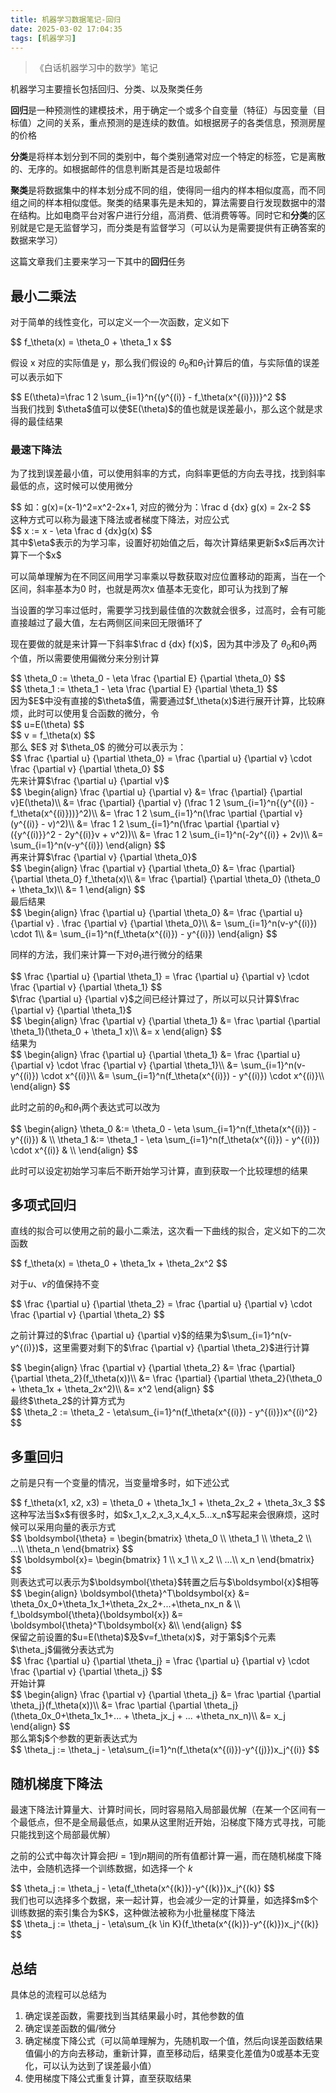 ```yaml
---
title: 机器学习数据笔记-回归
date: 2025-03-02 17:04:35
tags: [机器学习]
---
```


> 《白话机器学习中的数学》笔记

机器学习主要擅长包括回归、分类、以及聚类任务

**回归**是一种预测性的建模技术，用于确定一个或多个自变量（特征）与因变量（目标值）之间的关系，重点预测的是连续的数值。如根据房子的各类信息，预测房屋的价格

**分类**是将样本划分到不同的类别中，每个类别通常对应一个特定的标签，它是离散的、无序的。如根据邮件的信息判断其是否是垃圾邮件

**聚类**是将数据集中的样本划分成不同的组，使得同一组内的样本相似度高，而不同组之间的样本相似度低。聚类的结果事先是未知的，算法需要自行发现数据中的潜在结构。比如电商平台对客户进行分组，高消费、低消费等等。同时它和**分类**的区别就是它是无监督学习，而分类是有监督学习（可以认为是需要提供有正确答案的数据来学习）

这篇文章我们主要来学习一下其中的**回归**任务

<!-- more -->

## 最小二乘法

对于简单的线性变化，可以定义一个一次函数，定义如下

<div class="math">
$$
f_\theta(x) = \theta_0 + \theta_1 x
$$
</div>

假设 x 对应的实际值是 y，那么我们假设的 <span class="math">$\theta_0$</span>和<span class="math">$\theta_1$</span>计算后的值，与实际值的误差可以表示如下
<div class="math">
$$
E(\theta)=\frac 1 2 \sum_{i=1}^n{(y^{(i)} - f_\theta(x^{(i)}))}^2
$$
</div>
当我们找到 <span class="math">$\theta$</span>值可以使<span class="math">$E(\theta)$</span>的值也就是误差最小，那么这个就是求得的最佳结果

### 最速下降法

为了找到误差最小值，可以使用斜率的方式，向斜率更低的方向去寻找，找到斜率最低的点，这时候可以使用微分
<div span="class">
$$
如：g(x)=(x-1)^2=x^2-2x+1, 对应的微分为：\frac d {dx} g(x) = 2x-2
$$
</div>
这种方式可以称为最速下降法或者梯度下降法，对应公式
<div span="class">
$$
x := x - \eta \frac d {dx}g(x)
$$
</div>
其中<span class="math">$\eta$</span>表示的为学习率，设置好初始值之后，每次计算结果更新<span class="math">$x$</span>后再次计算下一个<span class="math">$x$</span>

可以简单理解为在不同区间用学习率乘以导数获取对应位置移动的距离，当在一个区间，斜率基本为0 时，也就是两次x 值基本无变化，即可认为找到了解

当设置的学习率过低时，需要学习找到最佳值的次数就会很多，过高时，会有可能直接越过了最大值，左右两侧区间来回无限循环了



现在要做的就是来计算一下斜率<span class="math">$\frac d {dx} f(x)$</span>，因为其中涉及了 <span class="math">$\theta_0$</span>和<span class="math">$\theta_1$</span>两个值，所以需要使用偏微分来分别计算
<div span="class">
$$
\theta_0 := \theta_0 - \eta \frac {\partial E} {\partial \theta_0} 
$$
</div>
<div span="class">
$$
\theta_1 := \theta_1 - \eta \frac {\partial E} {\partial \theta_1}
$$
</div>
因为<span class="math">$E$</span>中没有直接的<span class="math">$\theta$</span>值，需要通过<span class="math">$f_\theta(x)$</span>进行展开计算，比较麻烦，此时可以使用复合函数的微分，令
<div span="class">
$$
u=E(\theta)
$$
</div>
<div span="class">
$$
v = f_\theta(x)
$$
</div>
那么 <span class="math">$E$</span> 对 <span class="math">$\theta_0$</span> 的微分可以表示为：
<div span="class">
$$
\frac {\partial u} {\partial \theta_0} = \frac {\partial u} {\partial v} \cdot \frac {\partial v} {\partial \theta_0}
$$
</div>
先来计算<span class="math">$\frac {\partial u} {\partial v}$</span>
<div span="class">
$$
\begin{align}
\frac {\partial u} {\partial v} &= \frac {\partial} {\partial v}E(\theta)\\
&= \frac {\partial} {\partial v} (\frac 1 2 \sum_{i=1}^n{(y^{(i)} - f_\theta(x^{(i)}))}^2)\\
&= \frac 1 2 \sum_{i=1}^n(\frac \partial {\partial v} (y^{(i)} - v)^2)\\
&= \frac 1 2 \sum_{i=1}^n(\frac \partial {\partial v} ({y^{(i)}}^2 - 2y^{(i)}v + v^2))\\
&= \frac 1 2 \sum_{i=1}^n(-2y^{(i)} + 2v)\\
&= \sum_{i=1}^n(v-y^{(i)})
\end{align}
$$
</div>
再来计算<span class="math">$\frac {\partial v} {\partial \theta_0}$</span>
<div span="class">
$$
\begin{align}
\frac {\partial v} {\partial \theta_0} &= \frac {\partial} {\partial \theta_0} f_\theta(x)\\
&= \frac {\partial} {\partial \theta_0} (\theta_0 + \theta_1x)\\
&= 1
\end{align}
$$
</div>
最后结果
<div span="class">
$$
\begin{align}
\frac {\partial u} {\partial \theta_0} &= \frac {\partial u} {\partial v} . \frac {\partial v} {\partial \theta_0}\\
&= \sum_{i=1}^n(v-y^{(i)}) \cdot 1\\
&= \sum_{i=1}^n(f_\theta(x^{(i)}) - y^{(i)})
\end{align}
$$
</div>


同样的方法，我们来计算一下对<span class="math">$\theta_1$</span>进行微分的结果
<div span="class">
$$
\frac {\partial u} {\partial \theta_1} = \frac {\partial u} {\partial v} \cdot \frac {\partial v} {\partial \theta_1}
$$
</div>
<span class="math">$\frac {\partial u} {\partial v}$</span>之间已经计算过了，所以可以只计算<span class="math">$\frac {\partial v} {\partial \theta_1}$</span>
<div span="class">
$$
\begin{align}
\frac {\partial v} {\partial \theta_1} &= \frac \partial {\partial \theta_1}(\theta_0 + \theta_1 x)\\
&= x
\end{align}
$$
</div>
结果为
<div span="class">
$$
\begin{align}
\frac {\partial u} {\partial \theta_1} &= \frac {\partial u} {\partial v} \cdot \frac {\partial v} {\partial \theta_1}\\
&= \sum_{i=1}^n(v-y^{(i)}) \cdot x^{(i)}\\
&= \sum_{i=1}^n(f_\theta(x^{(i)}) - y^{(i)}) \cdot x^{(i)}\\
\end{align}
$$
</div>



此时之前的<span class="math">$\theta_0$</span>和<span class="math">$\theta_1$</span>两个表达式可以改为
<div span="class">
$$
\begin{align}
\theta_0 &:= \theta_0 - \eta \sum_{i=1}^n(f_\theta(x^{(i)}) - y^{(i)}) & \\
\theta_1 &:= \theta_1 - \eta \sum_{i=1}^n(f_\theta(x^{(i)}) - y^{(i)}) \cdot x^{(i)} & \\
\end{align}
$$
</div>

此时可以设定初始学习率后不断开始学习计算，直到获取一个比较理想的结果



## 多项式回归

直线的拟合可以使用之前的最小二乘法，这次看一下曲线的拟合，定义如下的二次函数
<div span="class">
$$
f_\theta(x) = \theta_0 + \theta_1x + \theta_2x^2
$$
</div>

对于<span class="math">$u$</span>、<span class="math">$v$</span>的值保持不变
<div span="class">
$$
\frac {\partial u} {\partial \theta_2} = \frac {\partial u} {\partial v} \cdot \frac {\partial v} {\partial \theta_2}
$$
</div>

之前计算过的<span class="math">$\frac {\partial u} {\partial v}$</span>的结果为<span class="math">$\sum_{i=1}^n(v-y^{(i)})$</span>，这里需要对剩下的<span class="math">$\frac {\partial v} {\partial \theta_2}$</span>进行计算
<div span="class">
$$
\begin{align}
\frac {\partial v} {\partial \theta_2} &= \frac {\partial} {\partial \theta_2}(f_\theta(x))\\
&= \frac {\partial} {\partial \theta_2}(\theta_0 + \theta_1x + \theta_2x^2)\\
&= x^2
\end{align}
$$
</div>
最终<span class="math">$\theta_2$</span>的计算方式为
<div span="class">
$$
\theta_2 := \theta_2 - \eta\sum_{i=1}^n(f_\theta(x^{(i)}) - y^{(i)})x^{(i)^2}
$$
</div>


## 多重回归

之前是只有一个变量的情况，当变量增多时，如下述公式
<div span="class">
$$
f_\theta(x1, x2, x3) = \theta_0 + \theta_1x_1 + \theta_2x_2 + \theta_3x_3
$$
</div>
这种写法当<span class="math">$x$</span>有很多时，如<span class="math">$x_1,x_2,x_3,x_4,x_5...x_n$</span>写起来会很麻烦，这时候可以采用向量的表示方式
<div class="math">
$$
\boldsymbol{\theta} =
\begin{bmatrix}
\theta_0 \\
\theta_1 \\
\theta_2 \\
...\\
\theta_n
\end{bmatrix}
$$
</div>
<div class="math">
$$
\boldsymbol{x}=
\begin{bmatrix}
1 \\
x_1 \\
x_2 \\
...\\
x_n
\end{bmatrix}
$$
</div>
则表达式可以表示为<span class="math">$\boldsymbol{\theta}$</span>转置之后与<span class="math">$\boldsymbol{x}$</span>相等
<div span="class">
$$
\begin{align}
\boldsymbol{\theta}^T\boldsymbol{x} &= \theta_0x_0+\theta_1x_1+\theta_2x_2+...+\theta_nx_n & \\
f_\boldsymbol{\theta}(\boldsymbol{x}) &= \boldsymbol{\theta}^T\boldsymbol{x} &\\
\end{align}
$$
</div>
保留之前设置的<span class="math">$u=E(\theta)$</span>及<span class="math">$v=f_\theta(x)$</span>，对于第<span class="math">$j$</span>个元素<span class="math">$\theta_j$</span>偏微分表达式为
<div span="class">
$$
\frac {\partial u} {\partial \theta_j} = \frac {\partial u} {\partial v} \cdot \frac {\partial v} {\partial \theta_j}
$$
</div>
开始计算
<div span="class">
$$
\begin{align}
\frac {\partial v} {\partial \theta_j} &= \frac \partial {\partial \theta_j}(f_\theta(x))\\
&= \frac \partial {\partial \theta_j}(\theta_0x_0+\theta_1x_1+... + \theta_jx_j + ... +\theta_nx_n)\\
&= x_j
\end{align}
$$
</div>
那么第<span class="math">$j$</span>个参数的更新表达式为
<div span="class">
$$
\theta_j := \theta_j - \eta\sum_{i=1}^n(f_\theta(x^{(i)})-y^{(j)})x_j^{(i)}
$$
</div>


## 随机梯度下降法

最速下降法计算量大、计算时间长，同时容易陷入局部最优解（在某一个区间有一个最低点，但不是全局最低点，如果从这里附近开始，沿梯度下降方式寻找，可能只能找到这个局部最优解）

之前的公式中每次计算会把<span class="math">$i=1$</span>到<span class="math">$n$</span>期间的所有值都计算一遍，而在随机梯度下降法中，会随机选择一个训练数据，如选择一个 <span class="math">$k$</span>
<div span="class">
$$
\theta_j := \theta_j - \eta(f_\theta(x^{(k)})-y^{(k)})x_j^{(k)}
$$
</div>
我们也可以选择多个数据，来一起计算，也会减少一定的计算量，如选择<span class="math">$m$</span>个训练数据的索引集合为<span class="math">$K$</span>，这种做法被称为小批量梯度下降法
<div span="class">
$$
\theta_j := \theta_j - \eta\sum_{k \in K}(f_\theta(x^{(k)})-y^{(k)})x_j^{(k)}
$$
</div>


## 总结

具体总的流程可以总结为

1. 确定误差函数，需要找到当其结果最小时，其他参数的值
2. 确定误差函数的偏/微分
3. 确定梯度下降公式（可以简单理解为，先随机取一个值，然后向误差函数结果值偏小的方向去移动，重新计算，直至移动后，结果变化差值为0或基本无变化，可以认为达到了误差最小值）
4. 使用梯度下降公式重复计算，直至获取结果
